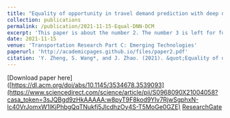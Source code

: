 ```yaml
---
title: "Equality of opportunity in travel demand prediction with deep neural networks and discrete choice models"
collection: publications
permalink: /publication/2021-11-15-Equal-DNN-DCM
excerpt: 'This paper is about the number 2. The number 3 is left for future work.'
date: 2021-11-15
venue: 'Transportation Research Part C: Emerging Technologies'
paperurl: 'http://academicpages.github.io/files/paper2.pdf'
citation: 'Y. Zheng, S. Wang*, and J. Zhao. (2021). &quot;Equality of opportunity in travel demand prediction with deep neural networks and discrete choice models&quot; <i>Transportation Research Part C: Emerging Technologies</i>. 132: 103410.'
---
```


[Download paper here]([https://dl.acm.org/doi/abs/10.1145/3534678.3539093](https://www.sciencedirect.com/science/article/pii/S0968090X21004058?casa_token=3sJQBgd9zHkAAAAA:w8pyT9F8kod9YIv7RjwSgphxN-lc40VrJomxW1lKjPhbgQqTNukfj5JlcdhzOy4S-T5MoGe0GZE)
[ResearchGate](https://www.researchgate.net/profile/Yunhan-Zheng-4/publication/354897902_Equality_of_opportunity_in_travel_behavior_prediction_with_deep_neural_networks_and_discrete_choice_models/links/6168325125be2600ace8dda3/Equality-of-opportunity-in-travel-behavior-prediction-with-deep-neural-networks-and-discrete-choice-models.pdf)
